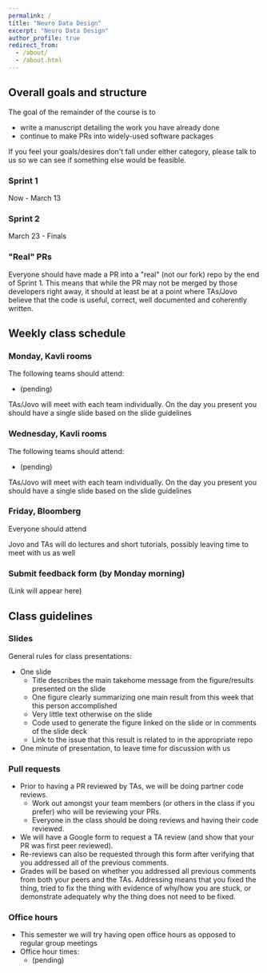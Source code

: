 ```yaml
---
permalink: /
title: "Neuro Data Design"
excerpt: "Neuro Data Design"
author_profile: true
redirect_from: 
  - /about/
  - /about.html
---
```


## Overall goals and structure
The goal of the remainder of the course is to
- write a manuscript detailing the work you have already done
- continue to make PRs into widely-used software packages

If you feel your goals/desires don't fall under either category, please talk to us so we
can see if something else would be feasible. 

### Sprint 1
Now - March 13

### Sprint 2
March 23 - Finals

### "Real" PRs
Everyone should have made a PR into a "real" (not our fork) repo by the end of Sprint 1. 
This means that while the PR may not be merged by those developers right away, it should at
least be at a point where TAs/Jovo believe that the code is useful, correct, well documented
and coherently written.

## Weekly class schedule

### Monday, Kavli rooms
The following teams should attend: 
- (pending)

TAs/Jovo will meet with each team individually.
On the day you present you should have a single slide based on the slide guidelines
 
### Wednesday, Kavli rooms
The following teams should attend:
- (pending)

TAs/Jovo will meet with each team individually. 
On the day you present you should have a single slide based on the slide guidelines

### Friday, Bloomberg
Everyone should attend 

Jovo and TAs will do lectures and short tutorials, possibly leaving time to meet with us
as well

### Submit feedback form (by Monday morning)
(Link will appear here)

## Class guidelines

### Slides
General rules for class presentations:
- One slide
  - Title describes the main takehome message from the figure/results presented on the slide 
  - One figure clearly summarizing one main result from this week that this person accomplished 
  - Very little text otherwise on the slide 
  - Code used to generate the figure linked on the slide or in comments of the slide deck
  - Link to the issue that this result is related to in the appropriate repo 
- One minute of presentation, to leave time for discussion with us

### Pull requests
- Prior to having a PR reviewed by TAs, we will be doing partner code reviews.
   - Work out amongst your team members (or others in the class if you prefer) who will
    be reviewing your PRs. 
   - Everyone in the class should be doing reviews and having their code reviewed.
- We will have a Google form to request a TA review (and show that your PR was first peer
reviewed).
- Re-reviews can also be requested through this form after verifying that you addressed 
all of the previous comments.
- Grades will be based on whether you addressed all previous comments from both your peers
and the TAs. Addressing means that you fixed the thing, tried to fix the thing with evidence
of why/how you are stuck, or demonstrate adequately why the thing does not need to be fixed.

### Office hours
- This semester we will try having open office hours as opposed to regular group meetings
- Office hour times: 
   - (pending)



